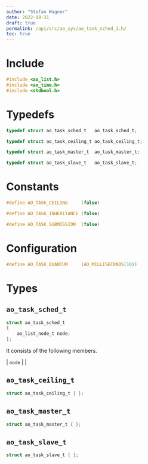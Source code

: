 ```yaml
---
author: "Stefan Wagner"
date: 2022-08-31
draft: true
permalink: /api/src/ao_sys/ao_task_sched_1.h/
toc: true
---
```


# Include

```c
#include <ao_list.h>
#include <ao_time.h>
#include <stdbool.h>
```

# Typedefs

```c
typedef struct ao_task_sched_t   ao_task_sched_t;
```

```c
typedef struct ao_task_ceiling_t ao_task_ceiling_t;
```

```c
typedef struct ao_task_master_t  ao_task_master_t;
```

```c
typedef struct ao_task_slave_t   ao_task_slave_t;
```

# Constants

```c
#define AO_TASK_CEILING     (false)
```

```c
#define AO_TASK_INHERITANCE (false)
```

```c
#define AO_TASK_SUBMISSION  (false)
```

# Configuration

```c
#define AO_TASK_QUANTUM     (AO_MILLISECONDS(10))
```

# Types

## `ao_task_sched_t`

```c
struct ao_task_sched_t
{
    ao_list_node_t node;
};
```

It consists of the following members.

| `node` | |

## `ao_task_ceiling_t`

```c
struct ao_task_ceiling_t { };
```

## `ao_task_master_t`

```c
struct ao_task_master_t { };
```

## `ao_task_slave_t`

```c
struct ao_task_slave_t { };
```
